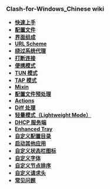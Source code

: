 ### Clash-for-Windows_Chinese wiki

* **[快速上手](https://github.com/Z-Siqi/Clash-for-Windows_Chinese/wiki/%E5%BF%AB%E9%80%9F%E4%B8%8A%E6%89%8B)**
* **[配置文件](https://github.com/Z-Siqi/Clash-for-Windows_Chinese/wiki/%E9%85%8D%E7%BD%AE%E6%96%87%E4%BB%B6)**
* **[界面组成](https://github.com/Z-Siqi/Clash-for-Windows_Chinese/wiki/%E7%95%8C%E9%9D%A2%E7%BB%84%E6%88%90)**
* **[URL Scheme](https://github.com/Z-Siqi/Clash-for-Windows_Chinese/wiki/URL-Scheme)**
* **[绕过系统代理](https://github.com/Z-Siqi/Clash-for-Windows_Chinese/wiki/%E7%BB%95%E8%BF%87%E7%B3%BB%E7%BB%9F%E4%BB%A3%E7%90%86)**
* **[打断连接](https://github.com/Z-Siqi/Clash-for-Windows_Chinese/wiki/%E6%89%93%E6%96%AD%E8%BF%9E%E6%8E%A5)**
* **[便携模式](https://github.com/Z-Siqi/Clash-for-Windows_Chinese/wiki/%E4%BE%BF%E6%90%BA%E6%A8%A1%E5%BC%8F)**
* **[TUN 模式](https://github.com/Z-Siqi/Clash-for-Windows_Chinese/wiki/TUN-%E6%A8%A1%E5%BC%8F)**
* **[TAP 模式](https://github.com/Z-Siqi/Clash-for-Windows_Chinese/wiki/TAP-%E6%A8%A1%E5%BC%8F)**
* **[Mixin](https://github.com/Z-Siqi/Clash-for-Windows_Chinese/wiki/Mixin)**
* **[配置文件预处理](https://github.com/Z-Siqi/Clash-for-Windows_Chinese/wiki/%E9%85%8D%E7%BD%AE%E6%96%87%E4%BB%B6%E9%A2%84%E5%A4%84%E7%90%86)**
* **[Actions](https://github.com/Z-Siqi/Clash-for-Windows_Chinese/wiki/Actions)**
* **[Diff 处理](https://github.com/Z-Siqi/Clash-for-Windows_Chinese/wiki/Diff-%E5%A4%84%E7%90%86)**
* **[轻量模式（Lightweight Mode）](https://github.com/Z-Siqi/Clash-for-Windows_Chinese/wiki/%E8%BD%BB%E9%87%8F%E6%A8%A1%E5%BC%8F)**
* **[DHCP 服务端](https://github.com/Z-Siqi/Clash-for-Windows_Chinese/wiki/DHCP-%E6%9C%8D%E5%8A%A1%E7%AB%AF)**
* **[Enhanced Tray](https://github.com/Z-Siqi/Clash-for-Windows_Chinese/wiki/Enhanced-Tray)**
* **[自定义配置目录](https://github.com/Z-Siqi/Clash-for-Windows_Chinese/wiki/%E8%87%AA%E5%AE%9A%E4%B9%89%E9%85%8D%E7%BD%AE%E7%9B%AE%E5%BD%95)**
* **[启动其他应用](https://github.com/Z-Siqi/Clash-for-Windows_Chinese/wiki/%E5%90%AF%E5%8A%A8%E5%85%B6%E4%BB%96%E5%BA%94%E7%94%A8)**
* **[自定义状态栏图标](https://github.com/Z-Siqi/Clash-for-Windows_Chinese/wiki/%E8%87%AA%E5%AE%9A%E4%B9%89%E7%8A%B6%E6%80%81%E6%A0%8F%E5%9B%BE%E6%A0%87)**
* **[自定义字体](https://github.com/Z-Siqi/Clash-for-Windows_Chinese/wiki/%E8%87%AA%E5%AE%9A%E4%B9%89%E5%AD%97%E4%BD%93)**
* **[自定义节点排序](https://github.com/Z-Siqi/Clash-for-Windows_Chinese/wiki/%E8%87%AA%E5%AE%9A%E4%B9%89%E8%8A%82%E7%82%B9%E6%8E%92%E5%BA%8F)**
* **[自定义请求头](https://github.com/Z-Siqi/Clash-for-Windows_Chinese/wiki/%E8%87%AA%E5%AE%9A%E4%B9%89%E8%AF%B7%E6%B1%82%E5%A4%B4)**
* **[常见问题](https://github.com/Z-Siqi/Clash-for-Windows_Chinese/wiki/%E5%B8%B8%E8%A7%81%E9%97%AE%E9%A2%98)**